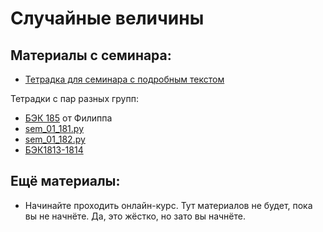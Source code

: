 Случайные величины
=====

## Материалы с семинара:

* [Тетрадка для семинара с подробным текстом](https://nbviewer.jupyter.org/github/hse-econ-data-science/eds_spring_2020/blob/master/sem01_random_intro/sem_1_ahmed.ipynb)

Тетрадки с пар разных групп:

* [БЭК 185](https://nbviewer.jupyter.org/github/hse-econ-data-science/eds_spring_2020/blob/master/sem01_random_intro/sem01_BEC185.ipynb) от Филиппа
* [sem_01_181.py](sem_01_181.py)
* [sem_01_182.py](sem_01_182.py)
* [БЭК1813-1814](https://github.com/hse-econ-data-science/eds_spring_2020/blob/master/sem01_random_intro/sem_1_1813-1814.ipynb)


## Ещё материалы:

* Начинайте проходить онлайн-курс. Тут материалов не будет, пока вы не начнёте. Да, это жёстко, но зато вы начнёте.
